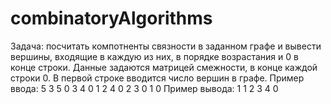 # combinatoryAlgorithms
Задача: посчитать компотненты связности в заданном графе и вывести вершины, входящие в каждую из них, в порядке возрастания и 0 в конце строки.
Данные задаются матрицей смежности, в конце каждой строки 0. В первой строке вводится число вершин в графе.
Пример ввода: 
5 <tb>
3 5 0
3 4 0
1 2 4 0
2 3 0
1 0
Пример вывода:
1
1 2 3 4 0
